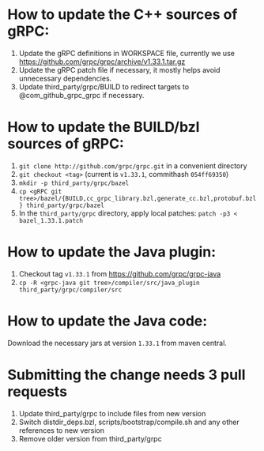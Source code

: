 # How to update the C++ sources of gRPC:

1. Update the gRPC definitions in WORKSPACE file, currently we use 
   https://github.com/grpc/grpc/archive/v1.33.1.tar.gz
2. Update the gRPC patch file if necessary, it mostly helps avoid unnecessary dependencies.
3. Update third_party/grpc/BUILD to redirect targets to @com_github_grpc_grpc if necessary.

# How to update the BUILD/bzl sources of gRPC:

1. `git clone http://github.com/grpc/grpc.git` in a convenient directory
2. `git checkout <tag>` (current is `v1.33.1`, commithash `054ff69350`)
3. `mkdir -p third_party/grpc/bazel`
4. `cp <gRPC git tree>/bazel/{BUILD,cc_grpc_library.bzl,generate_cc.bzl,protobuf.bzl} third_party/grpc/bazel`
5. In the `third_party/grpc` directory, apply local patches:
   `patch -p3 < bazel_1.33.1.patch`

# How to update the Java plugin:

1. Checkout tag `v1.33.1` from https://github.com/grpc/grpc-java
2. `cp -R <grpc-java git tree>/compiler/src/java_plugin third_party/grpc/compiler/src`

# How to update the Java code:

Download the necessary jars at version `1.33.1` from maven central.

# Submitting the change needs 3 pull requests

1. Update third_party/grpc to include files from new version
2. Switch distdir_deps.bzl, scripts/bootstrap/compile.sh and any other references to new version
3. Remove older version from third_party/grpc
